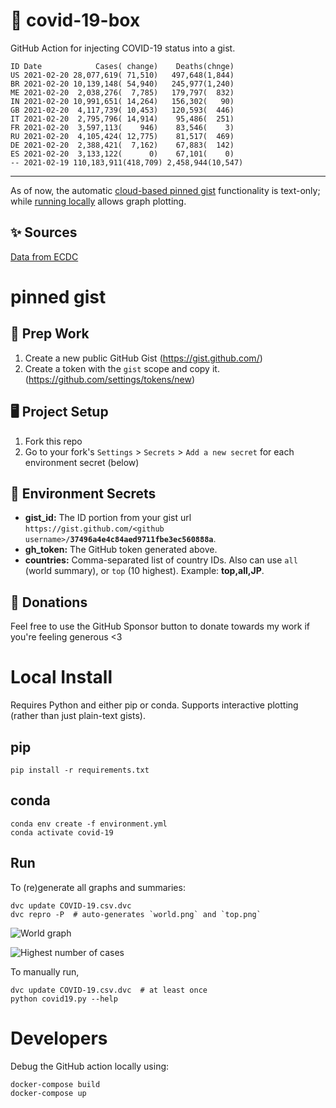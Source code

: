 # 🏥 covid-19-box

GitHub Action for injecting COVID-19 status into a gist.

```
ID Date            Cases( change)    Deaths(chnge)
US 2021-02-20 28,077,619( 71,510)   497,648(1,844)
BR 2021-02-20 10,139,148( 54,940)   245,977(1,240)
ME 2021-02-20  2,038,276(  7,785)   179,797(  832)
IN 2021-02-20 10,991,651( 14,264)   156,302(   90)
GB 2021-02-20  4,117,739( 10,453)   120,593(  446)
IT 2021-02-20  2,795,796( 14,914)    95,486(  251)
FR 2021-02-20  3,597,113(    946)    83,546(    3)
RU 2021-02-20  4,105,424( 12,775)    81,517(  469)
DE 2021-02-20  2,388,421(  7,162)    67,883(  142)
ES 2021-02-20  3,133,122(      0)    67,101(    0)
-- 2021-02-19 110,183,911(418,709) 2,458,944(10,547)
```

---

As of now, the automatic [cloud-based pinned gist](#pinned-gist) functionality is text-only;
while [running locally](#local-install) allows graph plotting.

## ✨ Sources

[Data from ECDC](https://www.ecdc.europa.eu/en/publications-data/download-todays-data-geographic-distribution-covid-19-cases-worldwide)

# pinned gist

## 🎒 Prep Work
1. Create a new public GitHub Gist (https://gist.github.com/)
1. Create a token with the `gist` scope and copy it. (https://github.com/settings/tokens/new)

## 🖥 Project Setup
1. Fork this repo
1. Go to your fork's `Settings` > `Secrets` > `Add a new secret` for each environment secret (below)

## 🤫 Environment Secrets
- **gist_id:** The ID portion from your gist url `https://gist.github.com/<github username>/`**`37496a4e4c84aed9711fbe3ec560888a`**.
- **gh_token:** The GitHub token generated above.
- **countries:** Comma-separated list of country IDs. Also can use `all` (world summary), or `top` (10 highest). Example: **top,all,JP**.

## 💸 Donations

Feel free to use the GitHub Sponsor button to donate towards my work if you're feeling generous <3

# Local Install

Requires Python and either pip or conda. Supports interactive plotting (rather than just plain-text gists).

## pip

```
pip install -r requirements.txt
```

## conda

```
conda env create -f environment.yml
conda activate covid-19
```

## Run

To (re)generate all graphs and summaries:

```
dvc update COVID-19.csv.dvc
dvc repro -P  # auto-generates `world.png` and `top.png`
```

![World graph](world.png)

![Highest number of cases](top.png)

To manually run,

```
dvc update COVID-19.csv.dvc  # at least once
python covid19.py --help
```

# Developers

Debug the GitHub action locally using:

```
docker-compose build
docker-compose up
```
